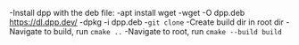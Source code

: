 -Install dpp with the deb file:
-apt install wget
-wget -O dpp.deb https://dl.dpp.dev/
-dpkg -i dpp.deb
-`git clone`
-Create build dir in root dir
-Navigate to build, run `cmake ..`
-Navigate to root, run `cmake --build build`
